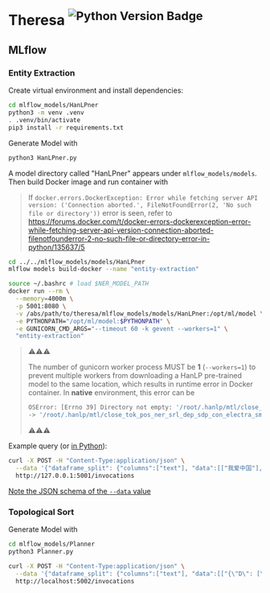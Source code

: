 Theresa <sup>![Python Version Badge](https://img.shields.io/badge/Python-3.10-brightgreen?style=flat-square&logo=python&logoColor=white)</sup>
=======

MLflow
------

### Entity Extraction

Create virtual environment and install dependencies:

```bash
cd mlflow_models/HanLPner
python3 -m venv .venv
. .venv/bin/activate
pip3 install -r requirements.txt
```

Generate Model with

```bash
python3 HanLPner.py
```

A model directory called "HanLPner" appears under `mlflow_models/models`. Then build Docker image and run container with

> If `docker.errors.DockerException: Error while fetching server API version: ('Connection aborted.', FileNotFoundError(2, 'No such file or directory'))`
> error is seen, refer to https://forums.docker.com/t/docker-errors-dockerexception-error-while-fetching-server-api-version-connection-aborted-filenotfounderror-2-no-such-file-or-directory-error-in-python/135637/5

```bash
cd ../../mlflow_models/models/HanLPner
mlflow models build-docker --name "entity-extraction"

source ~/.bashrc # load $NER_MODEL_PATH
docker run --rm \
  --memory=4000m \
  -p 5001:8080 \
  -v /abs/path/to/theresa/mlflow_models/models/HanLPner:/opt/ml/model \
  -e PYTHONPATH="/opt/ml/model:$PYTHONPATH" \
  -e GUNICORN_CMD_ARGS="--timeout 60 -k gevent --workers=1" \
  "entity-extraction"
```

> ⚠️⚠️⚠️
> 
> The number of gunicorn worker process MUST be **1** (`--workers=1`) to prevent multiple workers from downloading a
> HanLP pre-trained model to the same location, which results in runtime error in Docker container. In **native**
> environment, this error can be
> 
> ```bash
> OSError: [Errno 39] Directory not empty: '/root/.hanlp/mtl/close_tok_pos_ner_srl_dep_sdp_con_electra_small_20210304_135840'
> -> '/root/.hanlp/mtl/close_tok_pos_ner_srl_dep_sdp_con_electra_small_20210111_124159'
> ```
> 
> ⚠️⚠️⚠️

Example query (or [in Python](https://huggingface.co/spaces/QubitPi/named-entity-recognition/blob/main/app.py)):

```bash
curl -X POST -H "Content-Type:application/json" \
  --data '{"dataframe_split": {"columns":["text"], "data":[["我爱中国"], ["米哈游成立于2011年,致力于为用户提供美好的、超出预期的产品与内容。米哈游多年来秉持技术自主创新,坚持走原创精品之路,围绕原创IP打造了涵盖漫画、动画、游戏、音乐、小说及动漫周边的全产业链。"]]}}' \
  http://127.0.0.1:5001/invocations
```

[Note the JSON schema of the `--data` value](https://stackoverflow.com/a/75104855)

### Topological Sort

Generate Model with

```bash
cd mlflow_models/Planner
python3 Planner.py
```

```bash
curl -X POST -H "Content-Type:application/json" \
  --data '{"dataframe_split": {"columns":["text"], "data":[["{\"D\": [\"B\", \"C\"], \"C\": [\"A\"], \"B\": [\"A\"]}"]]}}' \
  http://localhost:5002/invocations
```
